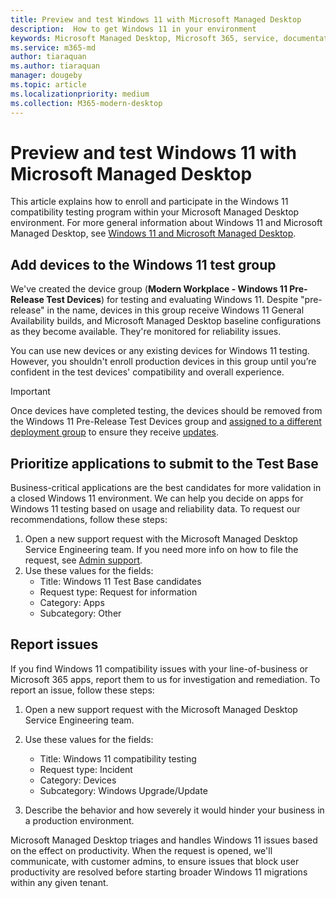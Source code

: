 ```yaml
---
title: Preview and test Windows 11 with Microsoft Managed Desktop
description:  How to get Windows 11 in your environment
keywords: Microsoft Managed Desktop, Microsoft 365, service, documentation
ms.service: m365-md
author: tiaraquan
ms.author: tiaraquan
manager: dougeby
ms.topic: article
ms.localizationpriority: medium
ms.collection: M365-modern-desktop
---
```


# Preview and test Windows 11 with Microsoft Managed Desktop

This article explains how to enroll and participate in the Windows 11 compatibility testing program within your Microsoft Managed Desktop environment. For more general information about Windows 11 and Microsoft Managed Desktop, see [Windows 11 and Microsoft Managed Desktop](../intro/win11-overview.md).  

## Add devices to the Windows 11 test group

We've created the device group (**Modern Workplace - Windows 11 Pre-Release Test Devices**) for testing and evaluating Windows 11. Despite "pre-release" in the name, devices in this group receive Windows 11 General Availability builds, and Microsoft Managed Desktop baseline configurations as they become available. They're monitored for reliability issues.

You can use new devices or any existing devices for Windows 11 testing. However, you shouldn't enroll production devices in this group until you’re confident in the test devices' compatibility and overall experience.

> [!IMPORTANT]
> Once devices have completed testing, the devices should be removed from the Windows 11 Pre-Release Test Devices group and [assigned to a different deployment group](../working-with-managed-desktop/assign-deployment-group.md) to ensure they receive [updates](../service-description/updates.md).

## Prioritize applications to submit to the Test Base

Business-critical applications are the best candidates for more validation in a closed Windows 11 environment. We can help you decide on apps for Windows 11 testing based on usage and reliability data. To request our recommendations, follow these steps:

1. Open a new support request with the Microsoft Managed Desktop Service Engineering team. If you need more info on how to file the request, see [Admin support](admin-support.md).
2. Use these values for the fields:
    - Title: Windows 11 Test Base candidates
    - Request type: Request for information
    - Category: Apps
    - Subcategory: Other

## Report issues

If you find Windows 11 compatibility issues with your line-of-business or Microsoft 365 apps, report them to us for investigation and remediation. To report an issue, follow these steps:

1. Open a new support request with the Microsoft Managed Desktop Service Engineering team.
2. Use these values for the fields:
    - Title: Windows 11 compatibility testing
    - Request type: Incident
    - Category: Devices
    - Subcategory: Windows Upgrade/Update

3. Describe the behavior and how severely it would hinder your business in a production environment.

Microsoft Managed Desktop triages and handles Windows 11 issues based on the effect on productivity. When the request is opened, we'll communicate, with customer admins, to ensure issues that block user productivity are resolved before starting broader Windows 11 migrations within any given tenant.
